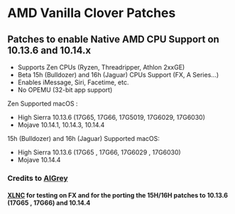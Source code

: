 
# AMD Vanilla Clover Patches

## Patches to enable Native AMD CPU Support on 10.13.6 and 10.14.x

 -  Supports Zen CPUs  (Ryzen, Threadripper, Athlon 2xxGE) 
 -  Beta 15h (Bulldozer) and 16h (Jaguar) CPUs Support (FX, A Series...)
 -  Enables iMessage, Siri, Facetime, etc.
 -  No OPEMU (32-bit app support)
 
 
 Zen Supported macOS : 
 - High Sierra 10.13.6 (17G65, 17G66, 17G5019, 17G6029, 17G6030)
 - Mojave 10.14.1, 10.14.3, 10.14.4
 
 15h (Bulldozer) and 16h (Jaguar) Supported macOS:
 - High Sierra 10.13.6 (17G65 , 17G66, 17G6029 , 17G6030)
 - Mojave 10.14.4
 
 
 ### Credits to [AlGrey](https://github.com/AlGreyy)

 #### [XLNC](https://github.com/XLNCs) for testing on FX and for the porting the 15H/16H patches to 10.13.6 (17G65 , 17G66) and 10.14.4
